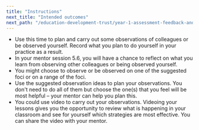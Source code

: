 ```yaml
---
title: "Instructions"
next_title: "Intended outcomes"
next_path: "/education-development-trust/year-1-assessment-feedback-and-questioning/summer-week-7-ect-intended-outcomes"
---
```


- Use this time to plan and carry out some observations of colleagues or be observed yourself. Record what you plan to do yourself in your practice as a result.
- In your mentor session 5.6, you will have a chance to reflect on what you learn from observing other colleagues or being observed yourself.
- You might choose to observe or be observed on one of the suggested foci or on a range of the foci.
- Use the suggested observation ideas to plan your observations. You don't need to do all of them but choose the one(s) that you feel will be most helpful – your mentor can help you plan this.
- You could use video to carry out your observations. Videoing your lessons gives you the opportunity to review what is happening in your classroom and see for yourself which strategies are most effective. You can share the video with your mentor.
